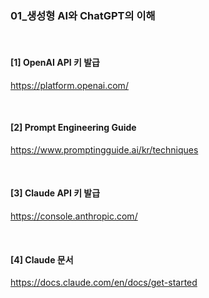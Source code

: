 ### 01_생성형 AI와 ChatGPT의 이해

<br>

#### [1] OpenAI API 키 발급 <br>
https://platform.openai.com/

<br>

#### [2] Prompt Engineering Guide <br>
https://www.promptingguide.ai/kr/techniques


<br>

#### [3] Claude API 키 발급 <br>
https://console.anthropic.com/

<br>

#### [4] Claude 문서 <br>
https://docs.claude.com/en/docs/get-started
